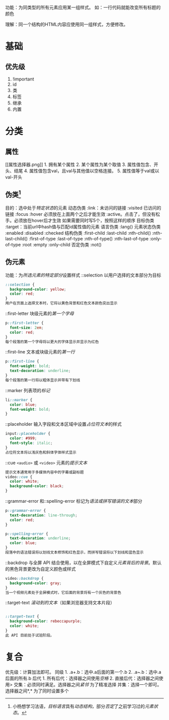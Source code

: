 功能：为同类型的所有元素应用某一组样式。
如：一行代码就能改变所有标题的颜色

理解：同一个结构的HTML内容应使用同一组样式，方便修改。

# 基础
## 优先级
1. !important
2. id
3. 类
4. 标签
5. 继承
6. 内置
# 分类
## 属性
[[属性选择器.png]] 
	1. 拥有某个属性
	2. 某个属性为某个取值
	3. 属性值包含、开头、结尾
	4. 属性值包含val，且val与其他值以空格连接。
	5. 属性值等于val或以val-开头
## 伪类[^1] 
目的：选中处于*特定状态*的元素
动态伪类
	:link：未访问的链接
	:visited 已访问的链接
	:focus 
	:hover 必须放在上面两个之后才能生效
	:active。点击了，但没有松手。必须放在hover后才生效
	如果需要同时写5个，按照这样的顺序
目标伪类
	:target：当前url中hash值与匹配id属性值的元素
语言伪类
	:lang()
元素状态伪类
	:enabled
	:disabled
	:checked
结构伪类
	:first-child
	:last-child
	:nth-child()
	:nth-last-child()
	:first-of-type
	:last-of-type
	:nth-of-type()
	:nth-last-of-type
	:only-of-type
	:root
	:empty
	:only-child
否定伪类
	:not()
## 伪元素
功能：为*所选元素的特定部分*设置样式
::selection 以用户选择的文本部分为目标
```css
::selection {
  background-color: yellow;
  color: red;
}
用户在页面上选择文本时，它将以黄色背景和红色文本颜色突出显示
```
::first-letter 块级元素的*第一个字母*
```css
p::first-letter {
  font-size: 2em;
  color: red;
}
每个段落的第一个字母将以更大的字体显示并显示为红色
```

::first-line  文本或块级元素的*第一行*
```css
p::first-line {
  font-weight: bold;
  text-decoration: underline;
}
每个段落的第一行将以粗体显示并带有下划线
```
::marker 列表项的*标记*
```css
li::marker {
  color: blue;
  font-weight: bold;
}
```
::placeholder 输入字段和文本区域中设置*占位符文本*的样式
```css
input::placeholder {
  color: #999;
  font-style: italic;
}
占位符文本将以浅灰色和斜体字体样式显示
```
::cue `<audio>` 或 `<video>` 元素的*提示文本*
```css
提示文本通常用于多媒体内容中的字幕或副标题
video::cue {
  color: white;
  background-color: black;
}
```
::grammar-error 和::spelling-error 标记为*语法或拼写错误的文本*部分
```css
p::grammar-error {
  text-decoration: line-through;
  color: red;
}

p::spelling-error {
  text-decoration: underline;
  color: blue;
}
段落中的语法错误将以划线文本修饰和红色显示，而拼写错误将以下划线和蓝色显示
```
::backdrop 与全屏 API 结合使用，以在全屏模式下自定义*元素背后的背景*。默认的黑色背景更改为自定义颜色或样式
```css
video::backdrop {
  background-color: gray;
}
当一个视频元素处于全屏模式时，它后面的背景将有一个灰色的背景色
```
::target-text *滚动到的文本*（如果浏览器支持文本片段）
```css

::target-text {
  background-color: rebeccapurple;
  color: white;
}
此 API 目前处于试验阶段。
```
# 复合
优先级：计算加法即可。
同级
	1. .a+.b：选中.a后面的第一个.b
	2. .a~.b：选中.a后面的所有.b
后代
	1. 所有后代：选择器之间使用*空格* 
	2. 直接后代：选择器之间使用>
交集：必须同时满足。选择器之间*紧邻*
	为了精准选择
并集：选择一个即可。选择器之间*,* 
	为了同时设置多个

[^1]: 小杨想学习法语，*目标语言*具有*动态结构*，部分*否定*了之前学习过的*元素状态*。